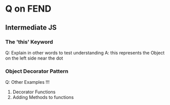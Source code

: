 # Q on FEND 

## Intermediate JS

### The 'this' Keyword

Q: Explain in other words to test understanding
A: this represents the Object on the left side near the dot

### Object Decorator Pattern

Q: Other Examples !!! 
1. Decorator Functions
2. Adding Methods to functions


### 
